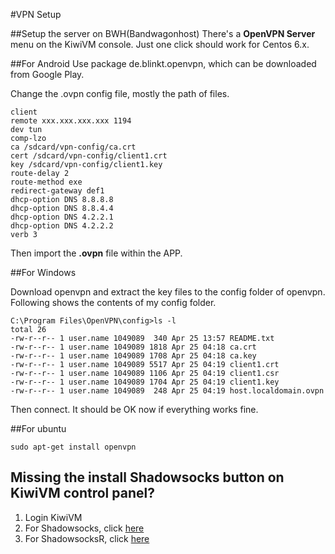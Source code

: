 #VPN Setup

##Setup the server on BWH(Bandwagonhost)
There's a **OpenVPN Server** menu on the KiwiVM console. Just one click should work for Centos 6.x.

##For Android
Use package de.blinkt.openvpn, which can be downloaded from Google Play.

Change the .ovpn config file, mostly the path of files.

```
client
remote xxx.xxx.xxx.xxx 1194
dev tun
comp-lzo
ca /sdcard/vpn-config/ca.crt
cert /sdcard/vpn-config/client1.crt
key /sdcard/vpn-config/client1.key
route-delay 2
route-method exe
redirect-gateway def1
dhcp-option DNS 8.8.8.8
dhcp-option DNS 8.8.4.4
dhcp-option DNS 4.2.2.1
dhcp-option DNS 4.2.2.2
verb 3
```

Then import the **.ovpn** file within the APP.

##For Windows

Download openvpn and extract the key files to the config folder of
openvpn. Following shows the contents of my config folder.

```
C:\Program Files\OpenVPN\config>ls -l
total 26
-rw-r--r-- 1 user.name 1049089  340 Apr 25 13:57 README.txt
-rw-r--r-- 1 user.name 1049089 1818 Apr 25 04:18 ca.crt
-rw-r--r-- 1 user.name 1049089 1708 Apr 25 04:18 ca.key
-rw-r--r-- 1 user.name 1049089 5517 Apr 25 04:19 client1.crt
-rw-r--r-- 1 user.name 1049089 1106 Apr 25 04:19 client1.csr
-rw-r--r-- 1 user.name 1049089 1704 Apr 25 04:19 client1.key
-rw-r--r-- 1 user.name 1049089  248 Apr 25 04:19 host.localdomain.ovpn
```

Then connect. It should be OK now if everything works fine.

##For ubuntu
```
sudo apt-get install openvpn
```

## Missing the install Shadowsocks button on KiwiVM control panel?
1. Login KiwiVM
2. For Shadowsocks, click [here](https://kiwivm.64clouds.com/main-exec.php?mode=extras_shadowsocks)
3. For ShadowsocksR, click [here](https://kiwivm.64clouds.com/main-exec.php?mode=extras_shadowsocksr)


